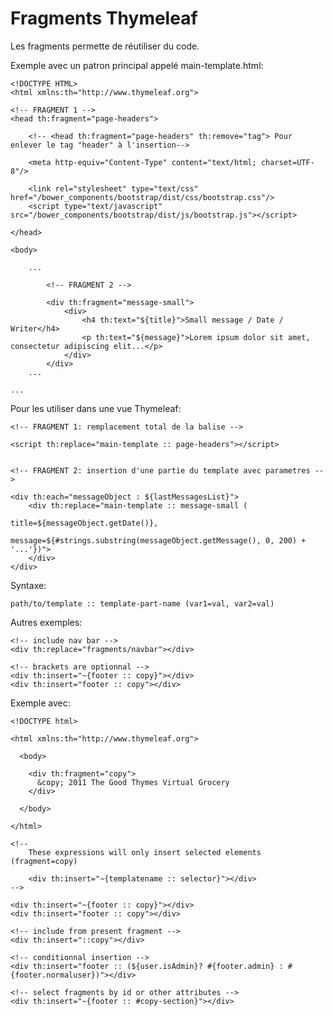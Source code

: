 # Fragments Thymeleaf
 
Les fragments permette de réutiliser du code.

Exemple avec un patron principal appelé main-template.html:

    <!DOCTYPE HTML>
    <html xmlns:th="http://www.thymeleaf.org">
    
    <!-- FRAGMENT 1 -->
    <head th:fragment="page-headers">
    
        <!-- <head th:fragment="page-headers" th:remove="tag"> Pour enlever le tag "header" à l'insertion-->
    
        <meta http-equiv="Content-Type" content="text/html; charset=UTF-8"/>
    
        <link rel="stylesheet" type="text/css" href="/bower_components/bootstrap/dist/css/bootstrap.css"/>
        <script type="text/javascript" src="/bower_components/bootstrap/dist/js/bootstrap.js"></script>
        
    </head>
    
    <body>
    
        ...
            
            <!-- FRAGMENT 2 -->
            
            <div th:fragment="message-small">
                <div>
                    <h4 th:text="${title}">Small message / Date / Writer</h4>
                    <p th:text="${message}">Lorem ipsum dolor sit amet, consectetur adipiscing elit...</p>
                </div>
            </div>
        ...
        
    ...
    
Pour les utiliser dans une vue Thymeleaf:

    <!-- FRAGMENT 1: remplacement total de la balise -->
    
    <script th:replace="main-template :: page-headers"></script>

    
    <!-- FRAGMENT 2: insertion d'une partie du template avec parametres -->
    
    <div th:each="messageObject : ${lastMessagesList}">
        <div th:replace="main-template :: message-small (
                                            title=${messageObject.getDate()},
                                            message=${#strings.substring(messageObject.getMessage(), 0, 200) + '...'})">
        </div>
    </div>
    
Syntaxe:

    path/to/template :: template-part-name (var1=val, var2=val)
    
Autres exemples:

    <!-- include nav bar -->
    <div th:replace="fragments/navbar"></div>

    <!-- brackets are optionnal -->
    <div th:insert="~{footer :: copy}"></div>
    <div th:insert="footer :: copy"></div>

Exemple avec: 

    <!DOCTYPE html>
    
    <html xmlns:th="http://www.thymeleaf.org">
    
      <body>
      
        <div th:fragment="copy">
          &copy; 2011 The Good Thymes Virtual Grocery
        </div>
      
      </body>
      
    </html>
    
    <!-- 
        These expressions will only insert selected elements (fragment=copy) 
        
        <div th:insert="~{templatename :: selector}"></div>
    -->
    
    <div th:insert="~{footer :: copy}"></div>
    <div th:insert="footer :: copy"></div>
    
    <!-- include from present fragment -->
    <div th:insert="::copy"></div>
    
    <!-- conditionnal insertion -->
    <div th:insert="footer :: (${user.isAdmin}? #{footer.admin} : #{footer.normaluser})"></div>
    
    <!-- select fragments by id or other attributes -->
    <div th:insert="~{footer :: #copy-section}"></div>
    